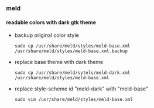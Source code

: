### meld
#### readable colors with dark gtk theme
- backup original color style
  ```
  sudo cp /usr/share/meld/styles/meld-base.xml /usr/share/meld/styles/meld-base.xml.backup
  ```
- replace base theme with dark theme
  ```
  sudo cp /usr/share/meld/sytels/meld-dark.xml /usr/share/meld/styles/meld-base.xml
  ```
- replace style-scheme id "meld-dark" with "meld-base"
  ```
  sudo vim /usr/share/meld/styles/meld-base.xml
  ```
